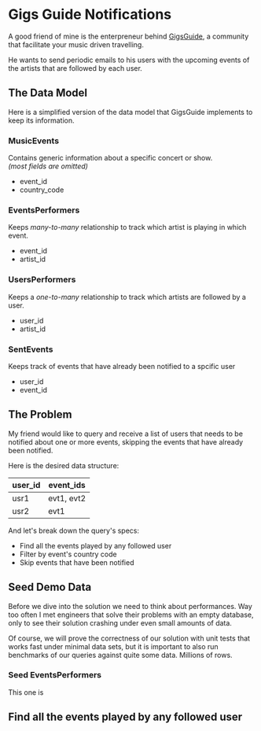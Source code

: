 # Gigs Guide Notifications

A good friend of mine is the enterpreneur behind [GigsGuide](https://gigs.guide), a community that facilitate your music driven travelling.

He wants to send periodic emails to his users with the upcoming events of the artists that are followed by each user.

## The Data Model

Here is a simplified version of the data model that GigsGuide implements to keep its information.

### MusicEvents

Contains generic information about a specific concert or show.  
_(most fields are omitted)_

- event_id
- country_code

### EventsPerformers

Keeps _many-to-many_ relationship to track which artist is playing in which event.

- event_id
- artist_id

### UsersPerformers

Keeps a _one-to-many_ relationship to track which artists are followed by a user.

- user_id
- artist_id

### SentEvents

Keeps track of events that have already been notified to a spcific user

- user_id
- event_id

## The Problem

My friend would like to query and receive a list of users that needs to be notified about one or more events, skipping the events that have already been notified. 

Here is the desired data structure:

| user_id | event_ids  |
|---------|------------|
| usr1    | evt1, evt2 |
| usr2    | evt1       |

And let's break down the query's specs:

- Find all the events played by any followed user
- Filter by event's country code
- Skip events that have been notified

## Seed Demo Data

Before we dive into the solution we need to think about performances. Way too often I met engineers that solve their problems with an empty database, only to see their solution crashing under even small amounts of data.

Of course, we will prove the correctness of our solution with unit tests that works fast under minimal data sets, but it is important to also run benchmarks of our queries against quite some data. Millions of rows.

### Seed EventsPerformers

This one is 

## Find all the events played by any followed user